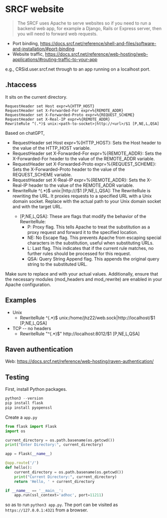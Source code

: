 # SRCF website

> The SRCF uses Apache to serve websites so if you need to run a backend web app, for example a Django, Rails or Express server, then you will need to forward web requests.

- Port binding, <https://docs.srcf.net/reference/shell-and-files/software-and-installation/#port-binding>
- Website traffic, <https://docs.srcf.net/reference/web-hosting/web-applications/#routing-traffic-to-your-app>

e.g., CRSid.user.srcf.net through to an app running on a localhost port.

## .htaccess

It sits on the current directory.

```
RequestHeader set Host expr=%{HTTP_HOST}
RequestHeader set X-Forwarded-For expr=%{REMOTE_ADDR}
RequestHeader set X-Forwarded-Proto expr=%{REQUEST_SCHEME}
RequestHeader set X-Real-IP expr=%{REMOTE_ADDR}
RewriteRule ^(.*)$ unix:<path-to-socket>|http://<url>/$1 [P,NE,L,QSA]
```

Based on chatGPT,

* RequestHeader set Host expr=%{HTTP_HOST}: Sets the Host header to the value of the HTTP_HOST variable.
* RequestHeader set X-Forwarded-For expr=%{REMOTE_ADDR}: Sets the X-Forwarded-For header to the value of the REMOTE_ADDR variable.
* RequestHeader set X-Forwarded-Proto expr=%{REQUEST_SCHEME}: Sets the X-Forwarded-Proto header to the value of the REQUEST_SCHEME variable.
* RequestHeader set X-Real-IP expr=%{REMOTE_ADDR}: Sets the X-Real-IP header to the value of the REMOTE_ADDR variable.
* RewriteRule ^(.*)$ unix:<path-to-socket>|http://<url>/$1 [P,NE,L,QSA]: The RewriteRule is rewriting the URL. It proxies requests to a specified URL with a Unix domain socket. Replace <path-to-socket> with the actual path to your Unix domain socket and <url> with the target URL.
  - [P,NE,L,QSA]: These are flags that modify the behavior of the RewriteRule:
      - P: Proxy flag. This tells Apache to treat the substitution as a proxy request and forward it to the specified location.
      - NE: No Escape flag. This prevents Apache from escaping special characters in the substitution, useful when substituting URLs.
      - L: Last flag. This indicates that if the current rule matches, no further rules should be processed for this request.
      - QSA: Query String Append flag. This appends the original query string to the substituted URL.

Make sure to replace <path-to-socket> and <url> with your actual values. Additionally, ensure that the necessary modules (mod_headers and mod_rewrite) are enabled in your Apache configuration.

## Examples

* Unix
  - RewriteRule ^(.*)\$ unix:/home/jhz22/web.sock|http://localhost/\$1 [P,NE,L,QSA]
* TCP -- no headers
  - RewriteRule "^(.*)\$" http://localhost:8012/\$1 [P,NE,L,QSA]

## Raven authentication

Web: <https://docs.srcf.net/reference/web-hosting/raven-authentication/>

## Testing

First, install Python packages.

```python
python3 --version
pip install flask
pip install pyopenssl
```

Create a `app.py`

```python
from flask import Flask
import os

current_directory = os.path.basename(os.getcwd())
print("Enter Directory:", current_directory)

app = Flask(__name__)

@app.route('/')
def hello():
    current_directory = os.path.basename(os.getcwd())
    print("Current Directory:", current_directory)
    return 'Hello, ' + current_directory

if __name__ == '__main__':
    app.run(ssl_context='adhoc', port=11211)
```

so as to run `python3 app.py`. The port can be visited as `https://127.0.0.1:4321` from a browser.

